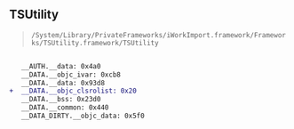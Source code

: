 ## TSUtility

> `/System/Library/PrivateFrameworks/iWorkImport.framework/Frameworks/TSUtility.framework/TSUtility`

```diff

   __AUTH.__data: 0x4a0
   __DATA.__objc_ivar: 0xcb8
   __DATA.__data: 0x93d8
+  __DATA.__objc_clsrolist: 0x20
   __DATA.__bss: 0x23d0
   __DATA.__common: 0x440
   __DATA_DIRTY.__objc_data: 0x5f0

```
